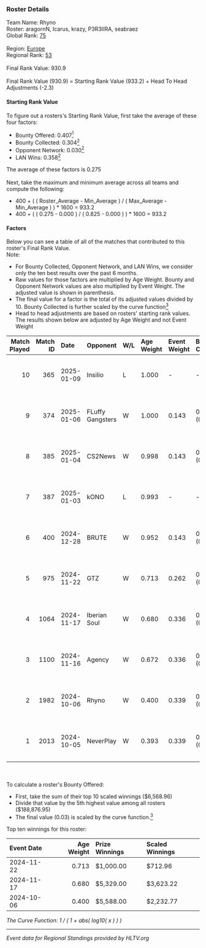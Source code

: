 ### Roster Details<br />
Team Name: Rhyno<br />
Roster: aragornN, Icarus, krazy, P3R3IIRA, seabraez<br />
Global Rank: [75](../../standings_global_2025_02_03.md)<br />
<br />
Region: [Europe]( ../../standings_europe_2025_02_03.md)<br />
Regional Rank: [53]( ../../standings_europe_2025_02_03.md)<br />
<br />
Final Rank Value:  930.9<br />
<br />
Final Rank Value (930.9) = Starting Rank Value (933.2) + Head To Head Adjustments (-2.3)<br />

#### Starting Rank Value<br />
To figure out a rosters's Starting Rank Value, first take the average of these four factors:<br />
- Bounty Offered: 0.407[<sup>1</sup>](#table2)
- Bounty Collected: 0.304[<sup>2</sup>](#table1)
- Opponent Network: 0.030[<sup>2</sup>](#table1)
- LAN Wins: 0.358[<sup>2</sup>](#table1)

The average of these factors is 0.275<br />
<br />
Next, take the maximum and minimum average across all teams and compute the following:<br />
- 400 + ( ( Roster_Average - Min_Average ) / ( Max_Average - Min_Average ) ) * 1600 = 933.2
- 400 + ( ( 0.275 - 0.000 ) / ( 0.825 - 0.000 ) ) * 1600 = 933.2


#### Factors<br />
Below you can see a table of all of the matches that contributed to this roster's Final Rank Value.<br />
Note:<br />

- For Bounty Collected, Opponent Network, and LAN Wins, we consider only the ten best results over the past 6 months.
- Raw values for those factors are multiplied by Age Weight. Bounty and Opponent Network values are also multiplied by Event Weight. The adjusted value is shown in parenthesis.
- The final value for a factor is the total of its adjusted values divided by 10. Bounty Collected is further scaled by the curve function[<sup>3</sup>](#curveFunction)
- Head to head adjustments are based on rosters' starting rank values. The results shown below are adjusted by Age Weight and not Event Weight
<span id="table1"></span><br />


| Match Played | Match ID | Date       | Opponent         | W/L | Age Weight | Event Weight | Bounty Collected | Opponent Network | LAN Wins  | H2H Adj. | Roster                                      |
| -: | -: | :- | :- | :- | :- | :- | :- | :- | :- | -: | :- |
|           10 |      365 | 2025-01-09 | Insilio          | L   | 1.000      | -            | -                | -                | -         |   -22.88 | aragornN, Icarus, krazy, P3R3IIRA, seabraez |
|            9 |      374 | 2025-01-06 | FLuffy Gangsters | W   | 1.000      | 0.143        | 0.015 (0.002)    | 0.608 (0.087)    | 0 (0.000) |     7.58 | aragornN, Icarus, krazy, P3R3IIRA, seabraez |
|            8 |      385 | 2025-01-04 | CS2News          | W   | 0.998      | 0.143        | 0.000 (0.000)    | 0.119 (0.017)    | 0 (0.000) |     3.23 | aragornN, Icarus, krazy, P3R3IIRA, seabraez |
|            7 |      387 | 2025-01-03 | kONO             | L   | 0.993      | -            | -                | -                | -         |   -28.20 | aragornN, Icarus, krazy, P3R3IIRA, seabraez |
|            6 |      400 | 2024-12-28 | BRUTE            | W   | 0.952      | 0.143        | 0.008 (0.001)    | 0.104 (0.014)    | 0 (0.000) |     5.65 | aragornN, Icarus, krazy, P3R3IIRA, seabraez |
|            5 |      975 | 2024-11-22 | GTZ              | W   | 0.713      | 0.262        | 0.190 (0.035)    | 0.298 (0.056)    | 1 (0.713) |    16.29 | aragornN, Icarus, P3R3IIRA, seabraez, Shr   |
|            4 |     1064 | 2024-11-17 | Iberian Soul     | W   | 0.680      | 0.336        | 0.043 (0.010)    | 0.456 (0.104)    | 1 (0.680) |     9.28 | aragornN, Icarus, P3R3IIRA, seabraez, Shr   |
|            3 |     1100 | 2024-11-16 | Agency           | W   | 0.672      | 0.336        | 0.008 (0.002)    | 0.000 (0.000)    | 1 (0.672) |     2.22 | aragornN, Icarus, P3R3IIRA, seabraez, Shr   |
|            2 |     1982 | 2024-10-06 | Rhyno            | W   | 0.400      | 0.339        | 0.007 (0.001)    | 0.176 (0.024)    | 1 (0.400) |     3.36 | aragornN, Icarus, P3R3IIRA, seabraez, Shr   |
|            1 |     2013 | 2024-10-05 | NeverPlay        | W   | 0.393      | 0.339        | 0.002 (0.000)    | 0.000 (0.000)    | 1 (0.393) |     1.19 | aragornN, Icarus, P3R3IIRA, seabraez, Shr   |

<br />
<span id="table2"></span><br />
To calculate a roster's Bounty Offered:<br />

- First, take the sum of their top 10 scaled winnings ($6,568.96)
- Divide that value by the 5th highest value among all rosters ($188,876.95)
- The final value (0.03) is scaled by the curve function.[<sup>3</sup>](#curveFunction)

Top ten winnings for this roster:<br />

| Event Date | Age Weight | Prize Winnings | Scaled Winnings |
| :- | -: | :- | :- |
| 2024-11-22 |      0.713 | $1,000.00      | $712.96         |
| 2024-11-17 |      0.680 | $5,329.00      | $3,623.22       |
| 2024-10-06 |      0.400 | $5,588.00      | $2,232.77       |


<span id="curveFunction"></span>_The Curve Function: 1 / ( 1 + abs( log10( x ) ) )_<br />

---
_Event data for Regional Standings provided by HLTV.org_<br />
